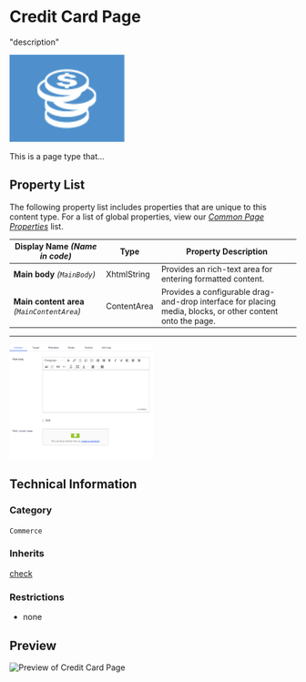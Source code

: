 # Credit Card Page
"description"

<img src="Screenshots/Commerce%20credit%20card%20page.png?raw=true" alt="<PAGETYPE> icon" width="40%" />

This is a page type that...


## Property List
The following property list includes properties that are unique to this content type. For a list of global properties, view our [*Common Page  Properties*](./Common%20Page%20Properties.md) list.

Display Name *(Name in code)* | Type | Property Description
--------------|------|---------------
**Main body** *(`MainBody`)* | XhtmlString | Provides an rich-text area for entering formatted content.
**Main content area** *(`MainContentArea`)* | ContentArea | Provides a configurable drag-and-drop interface for placing media, blocks, or other content onto the page.

** **
<img src="Screenshots/Credit%20Card%20Page%20-%20Content%20tab.png?raw=true" alt="Content tab of Credit Card Page" width="50%"/>

## Technical Information

### Category
`Commerce`

### Inherits
[check](#)

### Restrictions
* none

## Preview
<img src="Screenshots/Credit%20Card%20Page%20-%20OPE.png?raw=true" alt="Preview of Credit Card Page" width="100%"/>
